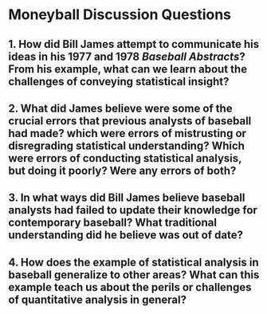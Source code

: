 # Moneyball Discussion Questions

## 1. How did Bill James attempt to communicate his ideas in his 1977 and 1978 _Baseball Abstracts_? From his example, what can we learn about the challenges of conveying statistical insight?


## 2. What did James believe were some of the crucial errors that previous analysts of baseball had made? which were errors of mistrusting or disregrading statistical understanding? Which were errors of conducting statistical analysis, but doing it poorly? Were any errors of both? 


## 3. In what ways did Bill James believe baseball analysts had failed to update their knowledge for contemporary baseball? What traditional understanding did he believe was out of date?


## 4. How does the example of statistical analysis in baseball generalize to other areas? What can this example teach us about the perils or challenges of quantitative analysis in general? 
